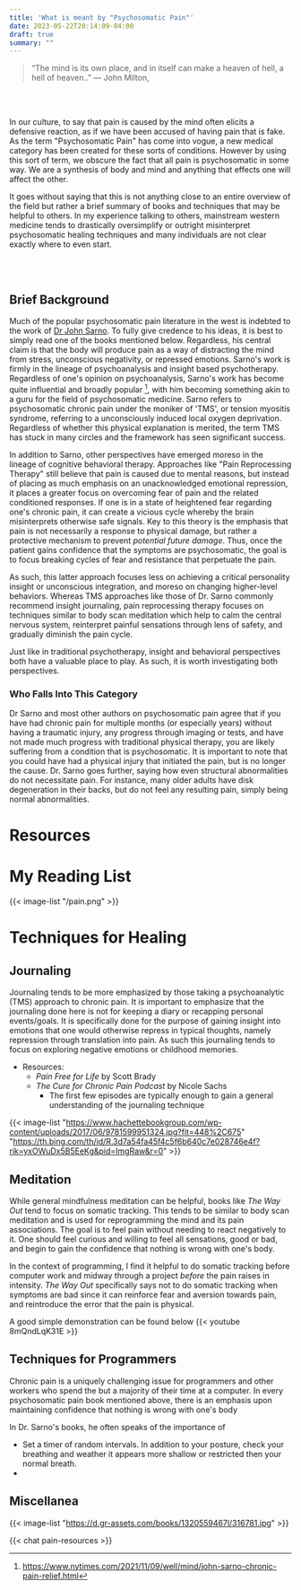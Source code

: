 ```yaml
---
title: 'What is meant by "Psychosomatic Pain"'
date: 2023-05-22T20:14:09-04:00
draft: true
summary: ""
---
```


> “The mind is its own place, and in itself can make a heaven of hell, a hell of heaven..”
> ― John Milton,

<br>
<br>

In our culture, to say that pain is caused by the mind often elicits a defensive reaction, as if we have been accused of having pain that is fake. As the term "Psychosomatic Pain" has come into vogue, a new medical category has been created for these sorts of conditions. However by using this sort of term, we obscure the fact that all pain is psychosomatic in some way. We are a synthesis of body and mind and anything that effects one will affect the other.

It goes without saying that this is not anything close to an entire overview of the field but rather a brief summary of books and techniques that may be helpful to others. In my experience talking to others, mainstream western medicine tends to drastically oversimplify or outright misinterpret psychosomatic healing techniques and many individuals are not clear exactly where to even start.

<br>
<br>

## Brief Background

Much of the popular psychosomatic pain literature in the west is indebted to the work of [Dr John Sarno](https://www.vox.com/science-and-health/2017/10/2/16338094/dr-john-sarno-healing-back-pain). To fully give credence to his ideas, it is best to simply read one of the books mentioned below. Regardless, his central claim is that the body will produce pain as a way of distracting the mind from stress, unconscious negativity, or repressed emotions. Sarno's work is firmly in the lineage of psychoanalysis and insight based psychotherapy. Regardless of one's opinion on psychoanalysis, Sarno's work has become quite influential and broadly popular [^2], with him becoming something akin to a guru for the field of psychosomatic medicine. Sarno refers to psychosomatic chronic pain under the moniker of 'TMS', or tension myositis syndrome, referring to a unconsciously induced local oxygen deprivation. Regardless of whether this physical explanation is merited, the term TMS has stuck in many circles and the framework has seen significant success.

[^2]: https://www.nytimes.com/2021/11/09/well/mind/john-sarno-chronic-pain-relief.html

In addition to Sarno, other perspectives have emerged moreso in the lineage of cognitive behavioral therapy. Approaches like "Pain Reprocessing Therapy" still believe that pain is caused due to mental reasons, but instead of placing as much emphasis on an unacknowledged emotional repression, it places a greater focus on overcoming fear of pain and the related conditioned responses. If one is in a state of heightened fear regarding one's chronic pain, it can create a vicious cycle whereby the brain misinterprets otherwise safe signals. Key to this theory is the emphasis that pain is not necessarily a response to physical damage, but rather a protective mechanism to prevent _potential future damage_. Thus, once the patient gains confidence that the symptoms are psychosomatic, the goal is to focus breaking cycles of fear and resistance that perpetuate the pain.

As such, this latter approach focuses less on achieving a critical personality insight or unconscious integration, and moreso on changing higher-level behaviors. Whereas TMS approaches like those of Dr. Sarno commonly recommend insight journaling, pain reprocessing therapy focuses on techniques similar to body scan meditation which help to calm the central nervous system, reinterpret painful sensations through lens of safety, and gradually diminish the pain cycle.

Just like in traditional psychotherapy, insight and behavioral perspectives both have a valuable place to play. As such, it is worth investigating both perspectives.

### Who Falls Into This Category

Dr Sarno and most other authors on psychosomatic pain agree that if you have had chronic pain for multiple months (or especially years) without having a traumatic injury, any progress through imaging or tests, and have not made much progress with traditional physical therapy, you are likely suffering from a condition that is psychosomatic. It is important to note that you could have had a physical injury that initiated the pain, but is no longer the cause. Dr. Sarno goes further, saying how even structural abnormalities do not necessitate pain. For instance, many older adults have disk degeneration in their backs, but do not feel any resulting pain, simply being normal abnormalities.

# Resources

# My Reading List

<!-- "https://th.bing.com/th/id/OIP.ACbd9ANY5PmJj3Gtz1RgTAAAAA?pid=ImgDet&w=400&h=612&rs=1"
"https://www.hachettebookgroup.com/wp-content/uploads/2017/06/9781599951324.jpg?fit=448%2C675"
"https://th.bing.com/th/id/OIP.N7kLD3ahRmwUM1G187g7cwAAAA?pid=ImgDet&rs=1"
"https://th.bing.com/th/id/R.3d7a54fa45f4c5f6b640c7e028746e4f?rik=yxOWuDx5B5EeKg&pid=ImgRaw&r=0"
"https://m.media-amazon.com/images/P/1495467953.01._SCLZZZZZZZ_SX500_.jpg" -->

{{< image-list "/pain.png" >}}

# Techniques for Healing

## Journaling

Journaling tends to be more emphasized by those taking a psychoanalytic (TMS) approach to chronic pain. It is important to emphasize that the journaling done here is not for keeping a diary or recapping personal events/goals. It is specifically done for the purpose of gaining insight into emotions that one would otherwise repress in typical thoughts, namely repression through translation into pain. As such this journaling tends to focus on exploring negative emotions or childhood memories.

- Resources:
  - _Pain Free for Life_ by Scott Brady
  - _The Cure for Chronic Pain Podcast_ by Nicole Sachs
    - The first few episodes are typically enough to gain a general understanding of the journaling technique

{{< image-list
"https://www.hachettebookgroup.com/wp-content/uploads/2017/06/9781599951324.jpg?fit=448%2C675" "https://th.bing.com/th/id/R.3d7a54fa45f4c5f6b640c7e028746e4f?rik=yxOWuDx5B5EeKg&pid=ImgRaw&r=0" >}}

## Meditation

While general mindfulness meditation can be helpful, books like _The Way Out_ tend to focus on somatic tracking. This tends to be similar to body scan meditation and is used for reprogramming the mind and its pain associations. The goal is to feel pain without needing to react negatively to it. One should feel curious and willing to feel all sensations, good or bad, and begin to gain the confidence that nothing is wrong with one's body.

In the context of programming, I find it helpful to do somatic tracking before computer work and midway through a project _before_ the pain raises in intensity. _The Way Out_ specifically says not to do somatic tracking when symptoms are bad since it can reinforce fear and aversion towards pain, and reintroduce the error that the pain is physical.

A good simple demonstration can be found below
{{< youtube 8mQndLqK31E >}}

## Techniques for Programmers

Chronic pain is a uniquely challenging issue for programmers and other workers who spend the but a majority of their time at a computer. In every psychosomatic pain book mentioned above, there is an emphasis upon maintaining confidence that nothing is wrong with one's body

In Dr. Sarno's books, he often speaks of the importance of

- Set a timer of random intervals. In addition to your posture, check your breathing and weather it appears more shallow or restricted then your normal breath.
-

## Miscellanea

{{< image-list "https://d.gr-assets.com/books/1320559467l/316781.jpg" >}}

{{< chat pain-resources >}}
